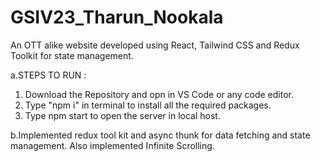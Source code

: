 # GSIV23_Tharun_Nookala
An OTT alike website developed using React, Tailwind CSS and Redux Toolkit for state management.

a.STEPS TO RUN :
1. Download the Repository and opn in VS Code or any code editor.
2. Type "npm i" in terminal to install all the required packages.
3. Type npm start to open the server in local host.

b.Implemented redux tool kit and async thunk for data fetching and state management. Also implemented Infinite Scrolling.
